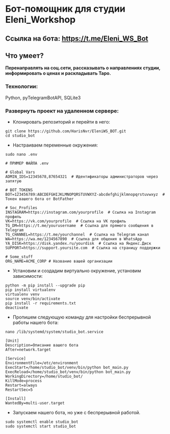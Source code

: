 #  Бот-помощник для студии Eleni_Workshop 

## Ссылка на бота: https://t.me/Eleni_WS_Bot

## Что умеет?

**Перенаправлять на соц.сети, рассказывать о направлениях студии, информировать о ценах и раскладывать Таро.**

### Технологии:

Python, pyTelegramBotAPI, SQLite3

### Развернуть проект на удаленном сервере:

- Клонировать репозиторий и перейти в него:
```
git clone https://github.com/HarisNvr/EleniWS_BOT.git
cd studio_bot
```
- Настраиваем переменные окружения:
```
sudo nano .env
```
```
# ПРИМЕР ФАЙЛА .env

# Global Vars
ADMIN_IDS=12345678,87654321  # Идентификаторы администраторов через запятую

# BOT_TOKENS
BOT=123456789:ABCDEFGHIJKLMNOPQRSTUVWXYZ-abcdefghijklmnopqrstuvwxyz  # Токен вашего бота от BotFather

# Soc_Profiles
INSTAGRAM=https://instagram.com/yourprofile  # Ссылка на Instagram профиль
VK=https://vk.com/yourprofile  # Ссылка на VK профиль
TG_DM=https://t.me/yourusername  # Ссылка для прямого сообщения в Telegram
TG_CHANNEL=https://t.me/yourchannel  # Ссылка на Telegram канал
WA=https://wa.me/1234567890  # Ссылка для общения в WhatsApp
YA_DISK=https://disk.yandex.ru/yourdisk  # Ссылка на Яндекс.Диск
SUPPORT=https://support.yoursite.com  # Ссылка на страницу поддержки

# Some_stuff
ORG_NAME=ACME_CORP # Название вашей организации

```
- Установим и создадим виртуально окружение, установим зависимости:
```
python -m pip install --upgrade pip 
pip install virtualenv
virtualenv venv
source venv/bin/activate
pip install -r requirements.txt
deactivate
```
- Пропишем следующую команду для настройки беспрерывной работы нашего бота:
```
nano /lib/systemd/system/studio_bot.service
```
```
[Unit]
Description=Описание вашего бота
After=network.target

[Service]
EnvironmentFile=/etc/environment
ExecStart=/home/studio_bot/venv/bin/python bot_main.py
ExecReload=/home/studio_bot/venv/bin/python bot_main.py
WorkingDirectory=/home/studio_bot/
KillMode=process
Restart=always
RestartSec=5

[Install]
WantedBy=multi-user.target
```
- Запускаем нашего бота, но уже с беспрерывной работой.
```
sudo systemctl enable studio_bot
sudo systemctl start studio_bot
```
